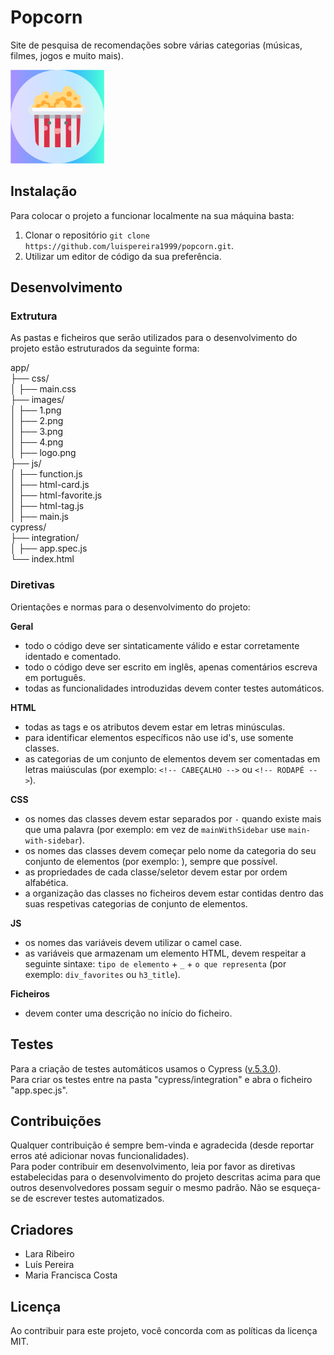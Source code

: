 # Popcorn
Site de pesquisa de recomendações sobre várias categorias (músicas, filmes, jogos e muito mais).

<img width="150" height="150" src="app/images/logo.png">

## Instalação
Para colocar o projeto a funcionar localmente na sua máquina basta:
1. Clonar o repositório ```git clone https://github.com/luispereira1999/popcorn.git```.
2. Utilizar um editor de código da sua preferência.


## Desenvolvimento
### Extrutura
As pastas e ficheiros que serão utilizados para o desenvolvimento do projeto estão estruturados da seguinte forma:

app/\
├── css/\
│     ├── main.css\
├── images/\
│     ├── 1.png\
│     ├── 2.png\
│     ├── 3.png\
│     ├── 4.png\
│     ├── logo.png\
├── js/\
│     ├── function.js\
│     ├── html-card.js\
│     ├── html-favorite.js\
│     ├── html-tag.js\
│     ├── main.js\
cypress/\
├── integration/\
│     ├── app.spec.js\
└── index.html

### Diretivas
Orientações e normas para o desenvolvimento do projeto:

**Geral**
- todo o código deve ser sintaticamente válido e estar corretamente identado e comentado.
- todo o código deve ser escrito em inglês, apenas comentários escreva em português.
- todas as funcionalidades introduzidas devem conter testes automáticos.

**HTML**
- todas as tags e os atributos devem estar em letras minúsculas.
- para identificar elementos específicos não use id's, use somente classes.
- as categorias de um conjunto de elementos devem ser comentadas em letras maiúsculas (por exemplo: ```<!-- CABEÇALHO -->``` ou ```<!-- RODAPÉ -->```).

**CSS**
- os nomes das classes devem estar separados por ```-``` quando existe mais que uma palavra (por exemplo: em vez de ```mainWithSidebar``` use ```main-with-sidebar```).
- os nomes das classes devem começar pelo nome da categoria do seu conjunto de elementos (por exemplo: ), sempre que possível.
- as propriedades de cada classe/seletor devem estar por ordem alfabética.
- a organização das classes no ficheiros devem estar contidas dentro das suas respetivas categorias de conjunto de elementos.

**JS**
- os nomes das variáveis devem utilizar o camel case.
- as variáveis que armazenam um elemento HTML, devem respeitar a seguinte sintaxe: ```tipo de elemento``` + ```_``` + ```o que representa``` (por exemplo: ```div_favorites``` ou ```h3_title```).

**Ficheiros**
- devem conter uma descrição no início do ficheiro.


## Testes
Para a criação de testes automáticos usamos o Cypress ([v.5.3.0](https://www.cypress.io/)).\
Para criar os testes entre na pasta "cypress/integration" e abra o ficheiro "app.spec.js".



## Contribuições
Qualquer contribuição é sempre bem-vinda e agradecida (desde reportar erros até adicionar novas funcionalidades).\
Para poder contribuir em desenvolvimento, leia por favor as diretivas estabelecidas para o desenvolvimento do projeto descritas acima para que outros desenvolvedores possam seguir o mesmo padrão. Não se esqueça-se de escrever testes automatizados.


## Criadores
- Lara Ribeiro
- Luís Pereira
- Maria Francisca Costa


## Licença
Ao contribuir para este projeto, você concorda com as políticas da licença MIT.
